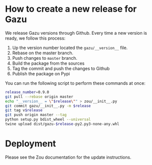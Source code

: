 # How to create a new release for Gazu

We release Gazu versions through Github. Every time a new version is ready, we
follow this process:

1. Up the version number located the `gazu/__version__` file. 
2. Rebase on the master branch.
2. Push changes to `master` branch.
3. Build the package from the sources
4. Tag the commit and push the changes to Github
5. Publish the package on Pypi

You can run the following script to perform these commands at once:

```bash
release_number=0.9.0
git pull --rebase origin master
echo "__version__ = \"$release\"" > zou/__init__.py
git commit gazu/__init__.py -m $release
git tag v$release
git push origin master --tag
python setup.py bdist_wheel --universal
twine upload dist/gazu-$release-py2.py3-none-any.whl
```

# Deployment

Please see the Zou documentation for the update instructions.
